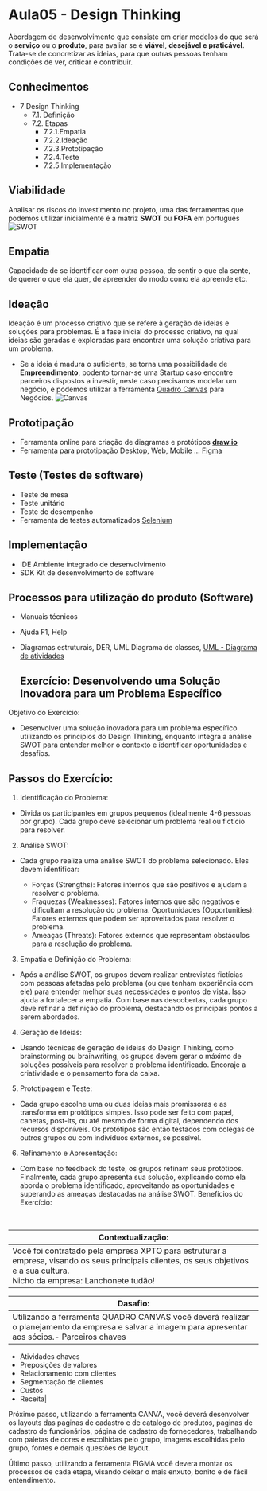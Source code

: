 # Aula05 - Design Thinking
Abordagem de desenvolvimento que consiste em criar modelos do que será o **serviço** ou o **produto**, para avaliar se é **viável**, **desejável e praticável**. Trata-se de concretizar as ideias, para que outras pessoas tenham condições de ver, criticar e contribuir.

## Conhecimentos
- 7 Design Thinking
	- 7.1. Definição
	- 7.2. Etapas
		- 7.2.1.Empatia
		- 7.2.2.Ideação
		- 7.2.3.Prototipação
		- 7.2.4.Teste
		- 7.2.5.Implementação

## Viabilidade
Analisar os riscos do investimento no projeto, uma das ferramentas que podemos utilizar inicialmente é a matriz **SWOT** ou **FOFA** em português
![SWOT](./fofa.png)

## Empatia
Capacidade de se identificar com outra pessoa, de sentir o que ela sente, de querer o que ela quer, de apreender do modo como ela apreende etc.
## Ideação
Ideação é um processo criativo que se refere à geração de ideias e soluções para problemas. É a fase inicial do processo criativo, na qual ideias são geradas e exploradas para encontrar uma solução criativa para um problema.
- Se a ideia é madura o suficiente, se torna uma possibilidade de **Empreendimento**, podento tornar-se uma Startup caso encontre parceiros dispostos a investir, neste caso precisamos modelar um negócio, e podemos utilizar a ferramenta [Quadro Canvas](https://wellifabio.github.io/canvas/) para Negócios.
![Canvas](./canvas.png)
## Prototipação
- Ferramenta online para criação de diagramas e protótipos [**draw.io**](https://app.diagrams.net/)
- Ferramenta para prototipação Desktop, Web, Mobile ... [Figma](https://www.figma.com/)
## Teste (Testes de software)
- Teste de mesa
- Teste unitário
- Teste de desempenho
- Ferramenta de testes automatizados [Selenium](https://www.selenium.dev/)
## Implementação
- IDE Ambiente integrado de desenvolvimento
- SDK Kit de desenvolvimento de software

## Processos para utilização do produto (Software)
- Manuais técnicos
- Ajuda F1, Help
- Diagramas estruturais, DER, UML Diagrama de classes, [UML - Diagrama de atividades](../aula06/)

  ## Exercício: Desenvolvendo uma Solução Inovadora para um Problema Específico

Objetivo do Exercício:<br>
- Desenvolver uma solução inovadora para um problema específico utilizando os princípios do Design Thinking, enquanto integra a análise SWOT para entender melhor o contexto e identificar oportunidades e desafios.

## Passos do Exercício:

1. Identificação do Problema:

- Divida os participantes em grupos pequenos (idealmente 4-6 pessoas por grupo).
Cada grupo deve selecionar um problema real ou fictício para resolver. 


2. Análise SWOT:

- Cada grupo realiza uma análise SWOT do problema selecionado. Eles devem identificar:<br>

    - Forças (Strengths): Fatores internos que são positivos e ajudam a resolver o problema.
    - Fraquezas (Weaknesses): Fatores internos que são negativos e dificultam a resolução do problema.
    Oportunidades (Opportunities): Fatores externos que podem ser aproveitados para resolver o problema.
    - Ameaças (Threats): Fatores externos que representam obstáculos para a resolução do problema.

3. Empatia e Definição do Problema:

- Após a análise SWOT, os grupos devem realizar entrevistas fictícias com pessoas afetadas pelo problema (ou que tenham experiência com ele) para entender melhor suas necessidades e pontos de vista. Isso ajuda a fortalecer a empatia.
Com base nas descobertas, cada grupo deve refinar a definição do problema, destacando os principais pontos a serem abordados.

4. Geração de Ideias:

- Usando técnicas de geração de ideias do Design Thinking, como brainstorming ou brainwriting, os grupos devem gerar o máximo de soluções possíveis para resolver o problema identificado.
Encoraje a criatividade e o pensamento fora da caixa.

5. Prototipagem e Teste:

- Cada grupo escolhe uma ou duas ideias mais promissoras e as transforma em protótipos simples. Isso pode ser feito com papel, canetas, post-its, ou até mesmo de forma digital, dependendo dos recursos disponíveis.
Os protótipos são então testados com colegas de outros grupos ou com indivíduos externos, se possível.
6. Refinamento e Apresentação:

- Com base no feedback do teste, os grupos refinam seus protótipos.
Finalmente, cada grupo apresenta sua solução, explicando como ela aborda o problema identificado, aproveitando as oportunidades e superando as ameaças destacadas na análise SWOT.
Benefícios do Exercício:
<br>

|Contextualização:|
|-|
|Você foi contratado pela empresa XPTO para estruturar a empresa, visando os seus principais clientes, os seus objetivos e a sua cultura.<br>Nicho da empresa: Lanchonete tudão!

|Dasafio:|
|-|
|Utilizando a ferramenta QUADRO CANVAS você deverá realizar o planejamento da empresa e salvar a imagem para apresentar aos sócios.- Parceiros chaves
- Atividades chaves
- Preposições de valores
- Relacionamento com clientes
- Segmentação de clientes
- Custos
- Receita|

Próximo passo, utilizando a ferramenta CANVA, você deverá desenvolver os layouts das paginas de cadastro e de catalogo de produtos, paginas de cadastro de funcionários, página de cadastro de fornecedores, trabalhando com paletas de cores e escolhidas pelo grupo, imagens escolhidas pelo grupo, fontes e demais questões de layout.

Último passo, utilizando a ferramenta FIGMA você devera montar os processos de cada etapa, visando deixar o mais enxuto, bonito e de fácil entendimento.

```
